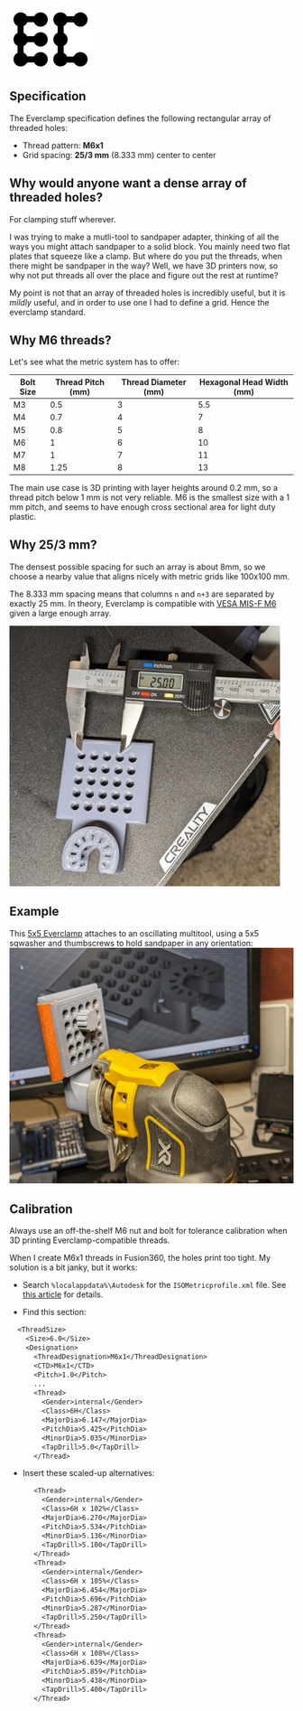 ![](media/everclamp_logo.png)

## Specification

The Everclamp specification defines the following rectangular array of threaded holes:

- Thread pattern: **M6x1**
- Grid spacing: **25/3 mm** (8.333 mm) center to center

## Why would anyone want a dense array of threaded holes?

For clamping stuff wherever.

I was trying to make a mutli-tool to sandpaper adapter, thinking of all the ways you might attach sandpaper to a solid block.  You mainly need two flat plates that squeeze like a clamp.  But where do you put the threads, when there might be sandpaper in the way?  Well, we have 3D printers now, so why not put threads all over the place and figure out the rest at runtime?

My point is not that an array of threaded holes is incredibly useful, but it is *mildly* useful, and in order to use one I had to define a grid.  Hence the everclamp standard.

## Why M6 threads?

Let's see what the metric system has to offer:

| Bolt Size | Thread Pitch (mm) | Thread Diameter (mm) | Hexagonal Head Width (mm)|
|-----------|-------------------|----------------------|--------------------------|
| M3        | 0.5               | 3                    | 5.5                      |
| M4        | 0.7               | 4                    | 7                        |
| M5        | 0.8               | 5                    | 8                        |
| M6        | 1                 | 6                    | 10                       |
| M7        | 1                 | 7                    | 11                       |
| M8        | 1.25              | 8                    | 13                       |

The main use case is 3D printing with layer heights around 0.2 mm, so a thread pitch below 1 mm is not very reliable.  M6 is the smallest size with a 1 mm pitch, and seems to have enough cross sectional area for light duty plastic.

## Why 25/3 mm?

The densest possible spacing for such an array is about 8mm, so we choose a nearby value that aligns nicely with metric grids like 100x100 mm.

The 8.333 mm spacing means that columns `n` and `n+3` are separated by exactly 25 mm.  In theory, Everclamp is compatible with [VESA MIS-F M6](https://en.wikipedia.org/wiki/Flat_Display_Mounting_Interface#Variants) given a large enough array.

<img src="media/everclamp5x5.jpg" width="480">

## Example

This [5x5 Everclamp](https://www.thingiverse.com/thing:6083263) attaches to an oscillating multitool, using a 5x5 sqwasher and thumbscrews to hold sandpaper in any orientation:
![](media/multitool_sandpaper.jpg)

## Calibration

Always use an off-the-shelf M6 nut and bolt for tolerance calibration when 3D printing Everclamp-compatible threads.

When I create M6x1 threads in Fusion360, the holes print too tight.  My solution is a bit janky, but it works:

- Search `%localappdata%\Autodesk` for the `ISOMetricprofile.xml` file.  See [this article](https://www.autodesk.com/support/technical/article/caas/sfdcarticles/sfdcarticles/Custom-Threads-in-Fusion-360.html) for details.

- Find this section:

```
  <ThreadSize>
    <Size>6.0</Size>
    <Designation>
      <ThreadDesignation>M6x1</ThreadDesignation>
      <CTD>M6x1</CTD>
      <Pitch>1.0</Pitch>
      ...
      <Thread>
        <Gender>internal</Gender>
        <Class>6H</Class>
        <MajorDia>6.147</MajorDia>
        <PitchDia>5.425</PitchDia>
        <MinorDia>5.035</MinorDia>
        <TapDrill>5.0</TapDrill>
      </Thread>
```

- Insert these scaled-up alternatives:

```
      <Thread>
        <Gender>internal</Gender>
        <Class>6H x 102%</Class>
        <MajorDia>6.270</MajorDia>
        <PitchDia>5.534</PitchDia>
        <MinorDia>5.136</MinorDia>
        <TapDrill>5.100</TapDrill>
      </Thread>
      <Thread>
        <Gender>internal</Gender>
        <Class>6H x 105%</Class>
        <MajorDia>6.454</MajorDia>
        <PitchDia>5.696</PitchDia>
        <MinorDia>5.287</MinorDia>
        <TapDrill>5.250</TapDrill>
      </Thread>
      <Thread>
        <Gender>internal</Gender>
        <Class>6H x 108%</Class>
        <MajorDia>6.639</MajorDia>
        <PitchDia>5.859</PitchDia>
        <MinorDia>5.438</MinorDia>
        <TapDrill>5.400</TapDrill>
      </Thread>      
```
